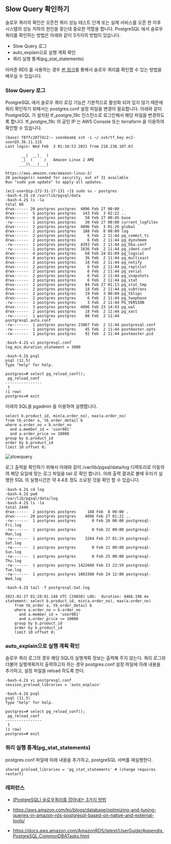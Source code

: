 ## Slow Query 확인하기 ##

슬로우 쿼리의 확인은 오픈전 쿼리 성능 테스트 단계 또는 실제 서비스를 오픈 한 이후 시스템의 성능 저하의 원인을 찾는데 중요한 역할을 합니다. 
PostgreSQL 에서 슬로우 쿼리를 확인하는 방법은 아래와 같이 3가지의 방법이 있습니다.

* Slow Query 로그 
* auto_explain으로 실행 계획 확인
* 쿼리 실행 통계(pg_stat_statements)

아마존 RDS 를 사용하는 경우 [본 링크](https://aws.amazon.com/ko/premiumsupport/knowledge-center/rds-postgresql-query-logging/
)를 통해서 슬로우 쿼리를 확인할 수 있는 방법을 배우실 수 있습니다.  


### Slow Query 로그 ###

PostgreSQL 에서 슬로우 쿼리 로깅 기능은 기본적으로 활성화 되어 있지 않기 때문에 쿼리 확인하기 위해서는 postgres.conf 설정 파일을 변경이 필요합니다. 아래와 같이 PostgreSQL 가 설치된 tf_postgre_19c 인스턴스로 로그인해서 해당 파일을 변경하도록 합니다. tf_postgre_19c 의 공인 IP 는 AWS Console 또는 terraform 을 이용하여 확인할 수 있습니다. 

```
(base) f8ffc2077dc2:~ soonbeom$ ssh -i ~/.ssh/tf_key ec2-user@3.36.11.115
Last login: Wed Feb  3 01:16:53 2021 from 218.238.107.63

       __|  __|_  )
       _|  (     /   Amazon Linux 2 AMI
      ___|\___|___|

https://aws.amazon.com/amazon-linux-2/
20 package(s) needed for security, out of 31 available
Run "sudo yum update" to apply all updates.

[ec2-user@ip-172-31-17-131 ~]$ sudo su - postgres
-bash-4.2$ cd /var/lib/pgsql/data
-bash-4.2$ ls -la
total 68
drwx------ 20 postgres postgres  4096 Feb 27 00:00 .
drwx------  5 postgres postgres   143 Feb  3 02:22 ..
drwx------  6 postgres postgres    58 Feb 27 00:45 base
-rw-------  1 postgres postgres    30 Feb 27 00:00 current_logfiles
drwx------  2 postgres postgres  4096 Feb  3 01:26 global
drwx------  2 postgres postgres   188 Feb  8 00:00 log
drwx------  2 postgres postgres     6 Feb  2 11:44 pg_commit_ts
drwx------  2 postgres postgres     6 Feb  2 11:44 pg_dynshmem
-rw-------  1 postgres postgres  4393 Feb  2 11:44 pg_hba.conf
-rw-------  1 postgres postgres  1636 Feb  2 11:44 pg_ident.conf
drwx------  4 postgres postgres    68 Feb 24 01:09 pg_logical
drwx------  4 postgres postgres    36 Feb  2 11:44 pg_multixact
drwx------  2 postgres postgres    18 Feb  2 11:44 pg_notify
drwx------  2 postgres postgres     6 Feb  2 11:44 pg_replslot
drwx------  2 postgres postgres     6 Feb  2 11:44 pg_serial
drwx------  2 postgres postgres     6 Feb  2 11:44 pg_snapshots
drwx------  2 postgres postgres     6 Feb  2 11:44 pg_stat
drwx------  2 postgres postgres    84 Feb 27 01:13 pg_stat_tmp
drwx------  2 postgres postgres    18 Feb  2 11:44 pg_subtrans
drwx------  2 postgres postgres    19 Feb  3 00:09 pg_tblspc
drwx------  2 postgres postgres     6 Feb  2 11:44 pg_twophase
-rw-------  1 postgres postgres     3 Feb  2 11:44 PG_VERSION
drwx------  3 postgres postgres  4096 Feb 23 14:43 pg_wal
drwx------  2 postgres postgres    18 Feb  2 11:44 pg_xact
-rw-------  1 postgres postgres    88 Feb  2 11:44 postgresql.auto.conf
-rw-------  1 postgres postgres 23867 Feb  2 11:44 postgresql.conf
-rw-------  1 postgres postgres    45 Feb  2 11:44 postmaster.opts
-rw-------  1 postgres postgres    92 Feb  2 11:44 postmaster.pid

-bash-4.2$ vi postgresql.conf 
log_min_duration_statement = 3000

-bash-4.2$ psql 
psql (11.5)
Type "help" for help.

postgres=# select pg_reload_conf();
 pg_reload_conf 
----------------
 t
(1 row)
postgres=# exit
```

아래의 SQL을 pgadmin 을 이용하여 실행합니다. 

```
select b.product_id, min(a.order_no), max(a.order_no)
from tb_order a, tb_order_detail b
where a.order_no = b.order_no
  and a.member_id = 'user001'
  and a.order_price >= 10000
group by b.product_id
order by b.product_id 
limit 10 offset 0;
```

![slowquery](https://github.com/gnosia93/postgres-terraform/blob/main/performance/images/slowquery1.png)


로그 출력을 확인하기 위해서 아래와 같이 /var/lib/pgsql/data/log 디렉토리로 이동하여 해당 요일에 맞는 로그 파일을 tail 로 확인 합니다.
아래 출력 결과로 볼때 우리가 실행한 SQL 의 실행시간은 약 4.4초 정도 소요된 것을 확인 할 수 있습니다. 
```
-bash-4.2$ cd log
-bash-4.2$ pwd
/var/lib/pgsql/data/log
-bash-4.2$ ls -la
total 2440
drwx------  2 postgres postgres     188 Feb  8 00:00 .
drwx------ 20 postgres postgres    4096 Feb 27 01:21 ..
-rw-------  1 postgres postgres       0 Feb 26 00:00 postgresql-Fri.log
-rw-------  1 postgres postgres       0 Feb 22 00:00 postgresql-Mon.log
-rw-------  1 postgres postgres    3264 Feb 27 01:24 postgresql-Sat.log
-rw-------  1 postgres postgres       0 Feb 21 00:00 postgresql-Sun.log
-rw-------  1 postgres postgres       0 Feb 25 00:00 postgresql-Thu.log
-rw-------  1 postgres postgres 1422660 Feb 23 23:59 postgresql-Tue.log
-rw-------  1 postgres postgres 1063308 Feb 24 12:00 postgresql-Wed.log

-bash-4.2$ tail -f postgresql-Sat.log

2021-02-27 01:28:01.148 UTC [29030] LOG:  duration: 4466.196 ms  statement: select b.product_id, min(a.order_no), max(a.order_no)
	from tb_order a, tb_order_detail b
	where a.order_no = b.order_no
	  and a.member_id = 'user001'
	  and a.order_price >= 10000
	group by b.product_id
	order by b.product_id 
	limit 10 offset 0;
```


### auto_explain으로 실행 계획 확인 ###

슬로우 쿼리 로그의 경우 해당 SQL의 실행계획 정보는 출력해 주지 않는다. 쿼리 로그와 더불어 실행계획까지 출력하고자 하는 경우 postgres.conf 설정 파일에 아래 내용을 추가하고,
설정 파일을 reload 하도록 한다. 

```
-bash-4.2$ vi postgresql.conf 
session_preload_libraries = 'auto_explain'

-bash-4.2$ psql 
psql (11.5)
Type "help" for help.

postgres=# select pg_reload_conf();
 pg_reload_conf 
----------------
 t
(1 row)
postgres=# exit
```

### 쿼리 실행 통계(pg_stat_statements)  ###

postgres.conf 파일에 아래 내용을 추가하고, postgreSQL 서버를 재실행한다. 
```
shared_preload_libraries = 'pg_stat_statements' # (change requires restart)
```









### 레퍼런스 ###

* [(PostgreSQL) 슬로우쿼리를 잡아내는 3가지 방법](https://americanopeople.tistory.com/288)

* https://aws.amazon.com/ko/blogs/database/optimizing-and-tuning-queries-in-amazon-rds-postgresql-based-on-native-and-external-tools/

* https://docs.aws.amazon.com/AmazonRDS/latest/UserGuide/Appendix.PostgreSQL.CommonDBATasks.html
